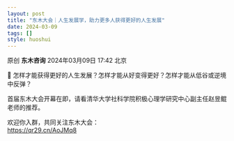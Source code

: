 ```yaml
---
layout: post
title: "东木大会｜人生发展学，助力更多人获得更好的人生发展"
date: 2024-03-09
tags: []
style: huoshui
---
```


原创 **东木咨询** 2024年03月09日 17:42 北京

🌿 怎样才能获得更好的人生发展？怎样才能从好变得更好？怎样才能从低谷或逆境中反弹？  
  
首届东木大会开幕在即，请看清华大学社科学院积极心理学研究中心副主任赵昱鲲老师的推荐。  
  
欢迎你入群，共同关注东木大会：  
https://qr29.cn/AoJMq8